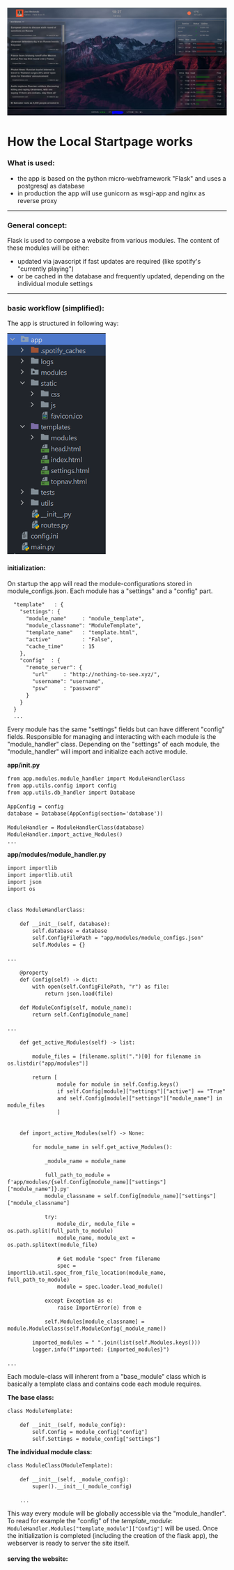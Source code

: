 ![](https://github.com/LoremIpsumDolo/LocalStartPage_2/blob/master/doku/final.JPG)


# How the Local Startpage works

### What is used:

- the app is based on the python micro-webframework "Flask" and uses a postgresql as database
- in production the app will use gunicorn as wsgi-app and nginx as reverse proxy

***

### General concept:

Flask is used to compose a website from various modules. The content of these modules will be 
either: 
- updated via javascript if fast updates are required (like spotify's "currently playing")
- or be cached in the database and frequently updated, depending on the individual module settings

***

### basic workflow (simplified):

The app is structured in following way:

![](https://github.com/LoremIpsumDolo/LocalStartPage_2/blob/master/doku/structure.png)


#### initialization:
On startup the app will read the module-configurations stored in module_configs.json.
Each module has a "settings" and a "config" part.

```
  "template"   : {
	"settings": {
	  "module_name"     : "module_template",
	  "module_classname": "ModuleTemplate",
	  "template_name"   : "template.html",
	  "active"          : "False",
	  "cache_time"      : 15
	},
	"config"  : {
	  "remote_server": {
		"url"     : "http://nothing-to-see.xyz/",
		"username": "username",
		"psw"     : "password"
	  }
	}
  }
  ...
```

Every module has the same "settings" fields but can have different "config" fields.
Responsible for managing and interacting with each module is the "module_handler" class.
Depending on the "settings" of each module, the "module_handler" will import and initialize each active module.

**app/__init__.py**

````
from app.modules.module_handler import ModuleHandlerClass
from app.utils.config import config
from app.utils.db_handler import Database

AppConfig = config
database = Database(AppConfig(section='database'))

ModuleHandler = ModuleHandlerClass(database)
ModuleHandler.import_active_Modules()
...
````

**app/modules/module_handler.py**
````
import importlib
import importlib.util
import json
import os


class ModuleHandlerClass:

	def __init__(self, database):
		self.database = database
		self.ConfigFilePath = "app/modules/module_configs.json"
		self.Modules = {}
		
...

	@property
	def Config(self) -> dict:
		with open(self.ConfigFilePath, "r") as file:
			return json.load(file)

	def ModuleConfig(self, module_name):
		return self.Config[module_name]		

...

	def get_active_Modules(self) -> list:

		module_files = [filename.split(".")[0] for filename in os.listdir("app/modules")]

		return [
				module for module in self.Config.keys()
				if self.Config[module]["settings"]["active"] == "True"
				and self.Config[module]["settings"]["module_name"] in module_files
				]


	def import_active_Modules(self) -> None:

		for module_name in self.get_active_Modules():

			_module_name = module_name

			full_path_to_module = f'app/modules/{self.Config[module_name]["settings"]["module_name"]}.py'
			module_classname = self.Config[module_name]["settings"]["module_classname"]

			try:
				module_dir, module_file = os.path.split(full_path_to_module)
				module_name, module_ext = os.path.splitext(module_file)

				# Get module "spec" from filename
				spec = importlib.util.spec_from_file_location(module_name, full_path_to_module)
				module = spec.loader.load_module()

			except Exception as e:
				raise ImportError(e) from e

			self.Modules[module_classname] = module.ModuleClass(self.ModuleConfig(_module_name))

		imported_modules = " ".join(list(self.Modules.keys()))
		logger.info(f"imported: {imported_modules}")

...				
````


Each module-class will inherent from a "base_module" class which is 
basically a template class and contains code each module requires.

**The base class:**
````
class ModuleTemplate:

	def __init__(self, module_config):
		self.Config = module_config["config"]
		self.Settings = module_config["settings"]
````

**The individual module class:**
````
class ModuleClass(ModuleTemplate):

	def __init__(self, _module_config):
		super().__init__(_module_config)
		
	...	
````


This way every module will be globally accessible via the "module_handler".
To read for example the "config" of the _template_module_:
`ModuleHandler.Modules["template_module"]["Config"]` will be used.
Once the initialization is completed (including the creation of the flask app),
the webserver is ready to server the site itself.

#### serving the website:
